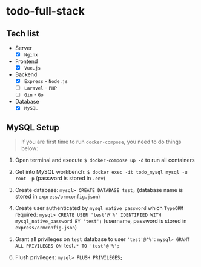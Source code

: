 # todo-full-stack

## Tech list

- Server
  - [x] `Nginx`

- Frontend
  - [x] `Vue.js`

- Backend
  - [x] `Express` - `Node.js`
  - [ ] `Laravel` - `PHP`
  - [ ] `Gin` - `Go`

- Database
  - [x] `MySQL`

## MySQL Setup

> If you are first time to run `docker-compose`, you need to do things below:

1. Open terminal and execute `$ docker-compose up -d` to run all containers

2. Get into MySQL workbench: `$ docker exec -it todo_mysql mysql -u root -p` (password is stored in `.env`)

3. Create database: `mysql> CREATE DATABASE test;` (database name is stored in `express/ormconfig.json`)

4. Create user authenticated by `mysql_native_password` which `TypeORM` required: `mysql> CREATE USER 'test'@'%' IDENTIFIED WITH mysql_native_password BY 'test';` (username, password is stored in `express/ormconfig.json`)

5. Grant all privileges on `test` database to user `'test'@'%'`: `mysql> GRANT ALL PRIVILEGES ON `test`.* TO 'test'@'%';`

6. Flush privileges: `mysql> FLUSH PRIVILEGES;`
